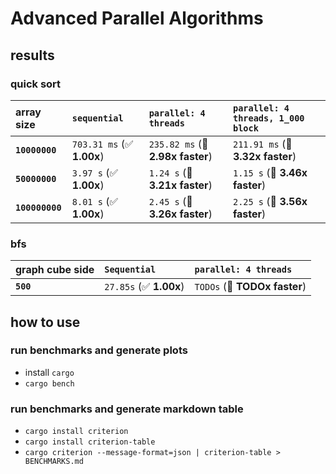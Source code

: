 # Advanced Parallel Algorithms

## results

### quick sort

| array size      | `sequential`              | `parallel: 4 threads`            | `parallel: 4 threads, 1_000 block` |
| :-------------- | :------------------------ | :------------------------------- | :--------------------------------- |
| **`10000000`**  | `703.31 ms` (✅ **1.00x**) | `235.82 ms` (🚀 **2.98x faster**) | `211.91 ms` (🚀 **3.32x faster**)   |
| **`50000000`**  | `3.97 s` (✅ **1.00x**)    | `1.24 s` (🚀 **3.21x faster**)    | `1.15 s` (🚀 **3.46x faster**)      |
| **`100000000`** | `8.01 s` (✅ **1.00x**)    | `2.45 s` (🚀 **3.26x faster**)    | `2.25 s` (🚀 **3.56x faster**)      |

### bfs

| graph cube side | `Sequential`           | `parallel: 4 threads`        |
| :-------------- | :--------------------- | :--------------------------- |
| **`500`**       | `27.85s` (✅ **1.00x**) | `TODOs` (🚀 **TODOx faster**) |

## how to use

### run benchmarks and generate plots

- install `cargo`
- `cargo bench`

### run benchmarks and generate markdown table

- `cargo install criterion`
- `cargo install criterion-table`
- `cargo criterion --message-format=json | criterion-table > BENCHMARKS.md`

